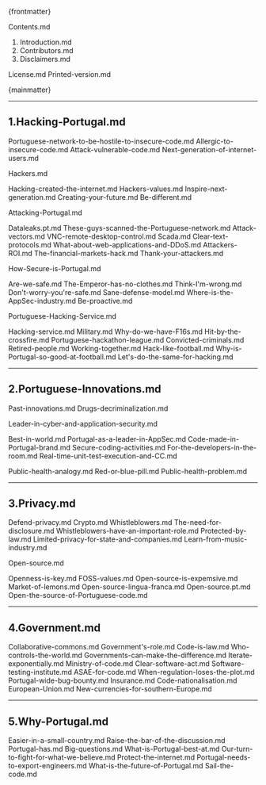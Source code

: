 {frontmatter}

Contents.md

 1. Introduction.md
 2. Contributors.md
 3. Disclaimers.md
 
License.md
Printed-version.md

{mainmatter}


------------------------------
1.Hacking-Portugal.md
------------------------------
Portuguese-network-to-be-hostile-to-insecure-code.md
Allergic-to-insecure-code.md
Attack-vulnerable-code.md
Next-generation-of-internet-users.md

Hackers.md

Hacking-created-the-internet.md
Hackers-values.md
Inspire-next-generation.md
Creating-your-future.md
Be-different.md

Attacking-Portugal.md

Dataleaks.pt.md
These-guys-scanned-the-Portuguese-network.md
Attack-vectors.md
VNC-remote-desktop-control.md
Scada.md
Clear-text-protocols.md
What-about-web-applications-and-DDoS.md
Attackers-ROI.md
The-financial-markets-hack.md
Thank-your-attackers.md

How-Secure-is-Portugal.md

Are-we-safe.md
The-Emperor-has-no-clothes.md
Think-I'm-wrong.md
Don't-worry-you're-safe.md
Sane-defense-model.md
Where-is-the-AppSec-industry.md
Be-proactive.md

Portuguese-Hacking-Service.md

Hacking-service.md
Military.md
Why-do-we-have-F16s.md
Hit-by-the-crossfire.md
Portuguese-hackathon-league.md
Convicted-criminals.md
Retired-people.md
Working-together.md
Hack-like-football.md
Why-is-Portugal-so-good-at-football.md
Let's-do-the-same-for-hacking.md

------------------------------
2.Portuguese-Innovations.md
------------------------------
Past-innovations.md
Drugs-decriminalization.md


Leader-in-cyber-and-application-security.md

Best-in-world.md
Portugal-as-a-leader-in-AppSec.md
Code-made-in-Portugal-brand.md
Secure-coding-activities.md
For-the-developers-in-the-room.md
Real-time-unit-test-execution-and-CC.md
  
Public-health-analogy.md
Red-or-blue-pill.md
Public-health-problem.md

------------------------
3.Privacy.md
-------------------------
Defend-privacy.md
Crypto.md
Whistleblowers.md
The-need-for-disclosure.md
Whistleblowers-have-an-important-role.md
Protected-by-law.md
Limited-privacy-for-state-and-companies.md
Learn-from-music-industry.md

Open-source.md

Openness-is-key.md
FOSS-values.md
Open-source-is-expemsive.md
Market-of-lemons.md
Open-source-lingua-franca.md
Open-source.pt.md
Open-the-source-of-Portuguese-code.md

---------------------
4.Government.md
----------------------

Collaborative-commons.md
Government's-role.md
Code-is-law.md
Who-controls-the-world.md
Governments-can-make-the-difference.md
Iterate-exponentially.md
Ministry-of-code.md
Clear-software-act.md
Software-testing-institute.md
ASAE-for-code.md
When-regulation-loses-the-plot.md
Portugal-wide-bug-bounty.md
Insurance.md
Code-nationalisation.md
European-Union.md
New-currencies-for-southern-Europe.md

---------------------------
5.Why-Portugal.md
---------------------------

Easier-in-a-small-country.md
Raise-the-bar-of-the-discussion.md
Portugal-has.md
Big-questions.md
What-is-Portugal-best-at.md
Our-turn-to-fight-for-what-we-believe.md
Protect-the-internet.md
Portugal-needs-to-export-engineers.md
What-is-the-future-of-Portugal.md
Sail-the-code.md



  


  


